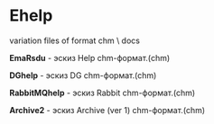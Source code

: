 # Ehelp
variation files of format chm \ docs

  **EmaRsdu** -  эскиз Help chm-формат.(chm)
  
  **DGhelp** -  эскиз DG chm-формат.(chm)
  
  **RabbitMQhelp** -  эскиз Rabbit chm-формат.(chm)  

  **Archive2** -  эскиз Archive (ver 1) chm-формат.(chm)

